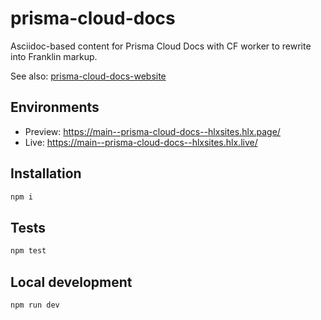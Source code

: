 # prisma-cloud-docs

Asciidoc-based content for Prisma Cloud Docs with CF worker to rewrite into Franklin markup.

See also: [prisma-cloud-docs-website](https://github.com/hlxsites/prisma-cloud-docs-website)

## Environments
- Preview: https://main--prisma-cloud-docs--hlxsites.hlx.page/
- Live: https://main--prisma-cloud-docs--hlxsites.hlx.live/

## Installation

```sh
npm i
```

## Tests

```sh
npm test
```

## Local development

```sh
npm run dev
```
